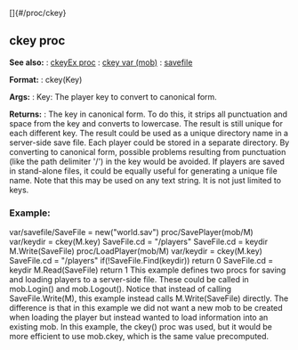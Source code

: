 []{#/proc/ckey}
  ## ckey proc
  **See also:**
  :   [ckeyEx proc](ref/proc/ckeyEx)
  :   [ckey var (mob)](ref/mob/var/ckey)
  :   [savefile](ref/savefile)
  <!-- -->
  **Format:**
  :   ckey(Key)
  <!-- -->
  **Args:**
  :   Key: The player key to convert to canonical form.
  <!-- -->
  **Returns:**
  :   The key in canonical form. To do this, it strips all punctuation and
      space from the key and converts to lowercase. The result is still
      unique for each different key.
  The result could be used as a unique directory name in a server-side
  save file. Each player could be stored in a separate directory. By
  converting to canonical form, possible problems resulting from
  punctuation (like the path delimiter \'/\') in the key would be avoided.
  If players are saved in stand-alone files, it could be equally useful
  for generating a unique file name.
  Note that this may be used on any text string. It is not just limited to
  keys.
  ### Example:
  var/savefile/SaveFile = new(\"world.sav\") proc/SavePlayer(mob/M)
  var/keydir = ckey(M.key) SaveFile.cd = \"/players\" SaveFile.cd = keydir
  M.Write(SaveFile) proc/LoadPlayer(mob/M) var/keydir = ckey(M.key)
  SaveFile.cd = \"/players\" if(!SaveFile.Find(keydir)) return 0
  SaveFile.cd = keydir M.Read(SaveFile) return 1
  This example defines two procs for saving and loading players to a
  server-side file. These could be called in mob.Login() and mob.Logout().
  Notice that instead of calling SaveFile.Write(M), this example instead
  calls M.Write(SaveFile) directly. The difference is that in this example
  we did not want a new mob to be created when loading the player but
  instead wanted to load information into an existing mob.
  In this example, the ckey() proc was used, but it would be more
  efficient to use mob.ckey, which is the same value precomputed.